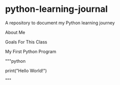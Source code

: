 # python-learning-journal
A repository to document my Python learning journey

About Me

Goals For This Class

My First Python Program



"""python

print("Hello World!")

"""
